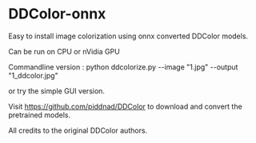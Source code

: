 # DDColor-onnx
Easy to install image colorization using onnx converted DDColor models.

Can be run on CPU or nVidia GPU

Commandline version : python ddcolorize.py --image "1.jpg" --output "1_ddcolor.jpg"

or try the simple GUI version.

Visit https://github.com/piddnad/DDColor to download and convert the pretrained models.

All credits to the original DDColor authors.

